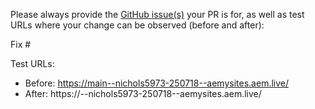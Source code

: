 Please always provide the [GitHub issue(s)](../issues) your PR is for, as well as test URLs where your change can be observed (before and after):

Fix #<gh-issue-id>

Test URLs:
- Before: https://main--nichols5973-250718--aemysites.aem.live/
- After: https://<branch>--nichols5973-250718--aemysites.aem.live/
